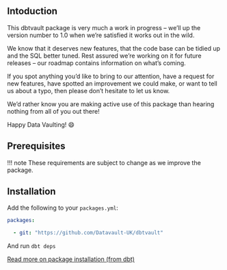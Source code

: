 ## Intoduction

This dbtvault package is very much a work in progress – we’ll up the version number to 1.0 when we’re satisfied it works out in the wild.

We know that it deserves new features, that the code base can be tidied up and the SQL better tuned. Rest assured we’re working on it for future releases – our roadmap contains information on what’s coming.
 
If you spot anything you’d like to bring to our attention, have a request for new features, have spotted an improvement we could make, or want to tell us about a typo, then please don’t hesitate to let us know. 

We’d rather know you are making active use of this package than hearing nothing from all of you out there! 

Happy Data Vaulting! :smile:

## Prerequisites 

!!! note
    These requirements are subject to change as we improve the package.


## Installation 

Add the following to your ```packages.yml```:

```yaml
packages:

  - git: "https://github.com/Datavault-UK/dbtvault"
```
And run 
```dbt deps```

[Read more on package installation (from dbt)](https://docs.getdbt.com/docs/package-management)